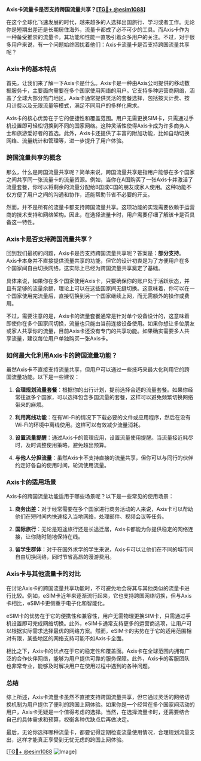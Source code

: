 **Axis卡流量卡是否支持跨国流量共享？[[TG💪+ @esim1088](https://t.me/s/esim1088)]**

在这个全球化飞速发展的时代，越来越多的人选择出国旅行、学习或者工作。无论你是短期出差还是长期居住海外，流量卡都成了必不可少的工具。而Axis卡作为一种备受推崇的流量卡，其功能和性能一直吸引着众多用户的关注。不过，对于很多用户来说，有一个问题始终困扰着他们：Axis卡流量卡是否支持跨国流量共享呢？

### Axis卡的基本特点

首先，让我们来了解一下Axis卡是什么。Axis卡是一种由Axis公司提供的移动数据服务卡，主要面向需要在多个国家使用网络的用户。它支持多种运营商网络，涵盖了全球大部分热门地区。Axis卡通常提供灵活的套餐选择，包括按天计费、按月计费以及无限流量等模式，满足不同用户的多样化需求。

Axis卡的核心优势在于它的便捷性和覆盖范围。用户无需更换SIM卡，只需通过手机设置即可轻松切换到不同的国家网络。这种灵活性使得Axis卡成为许多商务人士和旅游爱好者的首选。此外，Axis卡还提供了丰富的附加功能，比如自动切换网络、流量统计和管理等，进一步提升了用户体验。

### 跨国流量共享的概念

那么，什么是跨国流量共享呢？简单来说，跨国流量共享是指用户能够在多个国家之间共享同一张流量卡的流量资源。例如，当你在A国购买了一张Axis卡并激活了流量套餐，你可以将剩余的流量分配给B国或C国的朋友或家人使用。这种功能不仅方便了用户之间的沟通和协作，还能帮助节省不必要的开支。

然而，并不是所有的流量卡都支持跨国流量共享。这项功能的实现需要依赖于运营商的技术支持和网络架构。因此，在选择流量卡时，用户需要仔细了解该卡是否具备这一特性。

### Axis卡是否支持跨国流量共享？

回到我们最初的问题，Axis卡是否支持跨国流量共享呢？答案是：**部分支持**。Axis卡本身并不直接提供流量共享的功能，但它的设计初衷是为了方便用户在多个国家间自由切换网络，这实际上已经为跨国流量共享奠定了基础。

具体来说，如果你在多个国家使用Axis卡，只要确保你的账户处于活跃状态，并且有足够的流量余额，理论上可以在这些国家间无缝切换。这意味着，你可以在一个国家使用完流量后，直接切换到另一个国家继续上网，而无需额外的操作或费用。

不过，需要注意的是，Axis卡的流量套餐通常是针对单个设备设计的，这意味着即使你在多个国家间切换，流量也只能由当前连接设备使用。如果你想让多位朋友或家人共享你的流量，目前Axis卡还没有专门的共享功能。如果确实需要多人共享流量，建议每位用户单独购买一张Axis卡。

### 如何最大化利用Axis卡的跨国流量功能？

虽然Axis卡不直接支持流量共享，但用户可以通过一些技巧来最大化利用它的跨国流量功能。以下是一些建议：

1. **合理规划流量套餐**：根据你的出行计划，提前选择合适的流量套餐。如果你经常往返多个国家，可以选择包含多国流量的套餐，这样可以避免频繁切换网络带来的麻烦。
   
2. **利用离线功能**：在有Wi-Fi的情况下下载必要的文件或应用程序，然后在没有Wi-Fi的环境中离线使用。这样可以有效减少流量消耗。

3. **设置流量提醒**：通过Axis卡的管理应用，设置流量使用提醒。当流量接近耗尽时，及时调整使用策略，避免超出预算。

4. **与他人分担流量**：虽然Axis卡不支持直接的流量共享，但你可以与同行的伙伴约定好各自的使用时间，轮流使用流量。

### Axis卡的适用场景

Axis卡的跨国流量功能适用于哪些场景呢？以下是一些常见的使用场景：

1. **商务出差**：对于经常需要在多个国家进行商务活动的人来说，Axis卡可以帮助他们在短时间内快速接入当地网络，处理邮件、视频会议等任务。

2. **国际旅行**：无论是短途旅行还是长途迁居，Axis卡都能为你提供稳定的网络连接，让你随时随地保持在线。

3. **留学生群体**：对于在国外求学的学生来说，Axis卡可以让他们在不同的城市间自由切换网络，同时节省高昂的漫游费用。

### Axis卡与其他流量卡的对比

在讨论Axis卡的跨国流量共享功能时，不可避免地会将其与其他类似的流量卡进行比较。例如，eSIM卡近年来逐渐流行起来，它也支持跨国网络切换，但与Axis卡相比，eSIM卡更侧重于电子化和智能化。

eSIM卡的优势在于它的便携性和兼容性，用户无需物理更换SIM卡，只需通过手机设置即可完成网络切换。此外，eSIM卡通常支持更多的运营商选项，让用户可以根据实际需求选择最优的网络方案。然而，eSIM卡的劣势在于它的适用范围相对有限，某些地区的网络支持可能不如Axis卡全面。

相比之下，Axis卡的优点在于它的稳定性和覆盖面。Axis卡在全球范围内拥有广泛的合作伙伴网络，能够为用户提供可靠的服务保障。此外，Axis卡的客服团队也非常专业，能够及时解决用户在使用过程中遇到的各种问题。

### 总结

综上所述，Axis卡流量卡虽然不直接支持跨国流量共享，但它通过灵活的网络切换机制为用户提供了便利的跨国上网体验。如果你是一个经常在多个国家间活动的用户，Axis卡无疑是一个值得考虑的选择。当然，在选择流量卡时，还需要结合自己的具体需求和预算，权衡各种优缺点后再做决定。

最后，无论你选择哪种流量卡，都要记得定期检查流量使用情况，合理规划流量支出，这样才能真正享受到无忧无虑的跨国上网体验。

[[TG💪+ @esim1088](https://t.me/s/esim1088) ![Image](https://i.postimg.cc/4NQfJmqS/Snipaste-2025-05-13-00-14-12.png)]